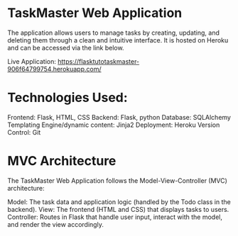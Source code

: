 # TaskMaster Web Application

The application allows users to manage tasks by creating, updating, and deleting them through a clean and intuitive interface. It is hosted on Heroku and can be accessed via the link below.

Live Application: https://flasktutotaskmaster-906f64799754.herokuapp.com/

# Technologies Used:

Frontend: Flask, HTML, CSS
Backend: Flask, python
Database: SQLAlchemy
Templating Engine/dynamic content: Jinja2
Deployment: Heroku
Version Control: Git

# MVC Architecture

The TaskMaster Web Application follows the Model-View-Controller (MVC) architecture:

Model: The task data and application logic (handled by the Todo class in the backend).
View: The frontend (HTML and CSS) that displays tasks to users.
Controller: Routes in Flask that handle user input, interact with the model, and render the view accordingly.
